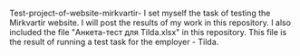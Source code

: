 Test-project-of-website-mirkvartir-
I set myself the task of testing the Mirkvartir website. I will post the results of my work in this repository.
I also included the file "Анкета-тест для Tilda.xlsx" in this repository. This file is the result of running a test task for the employer - Tilda.
